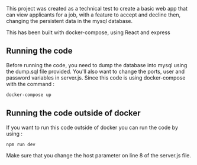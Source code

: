 This project was created as a technical test to create a basic web app that can view applicants for a job, with a feature to accept and decline then, changing the persistent data in the mysql database.

This has been built with docker-compose, using React and express

## Running the code
Before running the code, you need to dump the database into mysql using the dump.sql file provided. You'll also want to change the ports, user and password variables in server.js.
Since this code is using docker-compose with the command :
```bash
docker-compose up
```

## Running the code outside of docker
If you want to run this code outside of docker you can run the code by using :
```bash
npm run dev
```
Make sure that you change the host parameter on line 8 of the server.js file.

